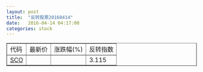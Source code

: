 ```yaml
---
layout: post
title:  "反转股票20160414"
date:   2016-04-14 04:17:00
categories: stock
---
```


<script type="text/javascript">
var stockList = []
stockList.push('gb_sco');
</script>

<table border="1">
 <tr>
 <td>代码</td>
  <td>最新价</td>
  <td>涨跌幅(%)</td>
 <td>反转指数</td>
</tr>
  <tr id="sco"><td><a href="http://stock.finance.sina.com.cn/usstock/quotes/SCO.html" target="_blank">SCO</a></td><td></td><td></td><td>3.115</td></tr>
</table>
